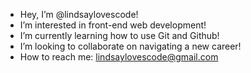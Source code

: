 - Hey, I’m @lindsaylovescode!
- I’m interested in front-end web development!
- I’m currently learning how to use Git and Github!
- I’m looking to collaborate on navigating a new career!
- How to reach me: lindsaylovescode@gmail.com

<!---
lindsaylovescode/lindsaylovescode is a ✨ special ✨ repository because its `README.md` (this file) appears on your GitHub profile.
You can click the Preview link to take a look at your changes.
--->
